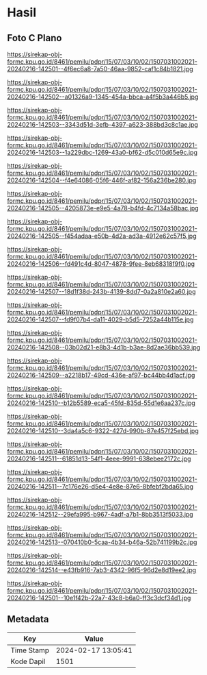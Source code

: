 # Hasil

## Foto C Plano

https://sirekap-obj-formc.kpu.go.id/8461/pemilu/pdpr/15/07/03/10/02/1507031002021-20240216-142501--4f6ec6a8-7a50-46aa-9852-caf1c84b1821.jpg

https://sirekap-obj-formc.kpu.go.id/8461/pemilu/pdpr/15/07/03/10/02/1507031002021-20240216-142502--a01326a9-1345-454a-bbca-a4f5b3a446b5.jpg

https://sirekap-obj-formc.kpu.go.id/8461/pemilu/pdpr/15/07/03/10/02/1507031002021-20240216-142503--3343d51d-3efb-4397-a623-388bd3c8c1ae.jpg

https://sirekap-obj-formc.kpu.go.id/8461/pemilu/pdpr/15/07/03/10/02/1507031002021-20240216-142503--1a229dbc-1269-43a0-bf62-d5c010d65e9c.jpg

https://sirekap-obj-formc.kpu.go.id/8461/pemilu/pdpr/15/07/03/10/02/1507031002021-20240216-142504--f4e64086-05f6-446f-af82-156a236be280.jpg

https://sirekap-obj-formc.kpu.go.id/8461/pemilu/pdpr/15/07/03/10/02/1507031002021-20240216-142505--4205873e-e9e5-4a78-b4fd-4c7134a58bac.jpg

https://sirekap-obj-formc.kpu.go.id/8461/pemilu/pdpr/15/07/03/10/02/1507031002021-20240216-142505--f454adaa-e50b-4d2a-ad3a-4912e62c57f5.jpg

https://sirekap-obj-formc.kpu.go.id/8461/pemilu/pdpr/15/07/03/10/02/1507031002021-20240216-142506--fd491c4d-8047-4878-9fee-8eb68318f9f0.jpg

https://sirekap-obj-formc.kpu.go.id/8461/pemilu/pdpr/15/07/03/10/02/1507031002021-20240216-142507--18d1f38d-243b-4139-8dd7-0a2a810e2a60.jpg

https://sirekap-obj-formc.kpu.go.id/8461/pemilu/pdpr/15/07/03/10/02/1507031002021-20240216-142507--fd9f07b4-da11-4029-b5d5-7252a44b115e.jpg

https://sirekap-obj-formc.kpu.go.id/8461/pemilu/pdpr/15/07/03/10/02/1507031002021-20240216-142508--03b02d21-e8b3-4d1b-b3ae-8d2ae36bb539.jpg

https://sirekap-obj-formc.kpu.go.id/8461/pemilu/pdpr/15/07/03/10/02/1507031002021-20240216-142509--a2218b17-49cd-436e-af97-bc44bb4d1acf.jpg

https://sirekap-obj-formc.kpu.go.id/8461/pemilu/pdpr/15/07/03/10/02/1507031002021-20240216-142510--b12b5589-eca5-45fd-835d-55d1e6aa237c.jpg

https://sirekap-obj-formc.kpu.go.id/8461/pemilu/pdpr/15/07/03/10/02/1507031002021-20240216-142510--3da4a5c6-9322-427d-990b-87e457f25ebd.jpg

https://sirekap-obj-formc.kpu.go.id/8461/pemilu/pdpr/15/07/03/10/02/1507031002021-20240216-142511--61851d13-54f1-4eee-9991-638ebee2172c.jpg

https://sirekap-obj-formc.kpu.go.id/8461/pemilu/pdpr/15/07/03/10/02/1507031002021-20240216-142511--7c176e26-d5e4-4e8e-87e6-8bfebf2bda65.jpg

https://sirekap-obj-formc.kpu.go.id/8461/pemilu/pdpr/15/07/03/10/02/1507031002021-20240216-142512--29efa995-b967-4adf-a7b1-8bb3513f5033.jpg

https://sirekap-obj-formc.kpu.go.id/8461/pemilu/pdpr/15/07/03/10/02/1507031002021-20240216-142513--070410b0-5caa-4b34-b46a-52b741199b2c.jpg

https://sirekap-obj-formc.kpu.go.id/8461/pemilu/pdpr/15/07/03/10/02/1507031002021-20240216-142514--e43fb916-7ab3-4342-96f5-96d2e8d19ee2.jpg

https://sirekap-obj-formc.kpu.go.id/8461/pemilu/pdpr/15/07/03/10/02/1507031002021-20240216-142501--10e1f42b-22a7-43c8-b6a0-ff3c3dcf34d1.jpg


## Metadata

| Key        | Value               |
| ---------- | ------------------- |
| Time Stamp | 2024-02-17 13:05:41 |
| Kode Dapil | 1501                |



